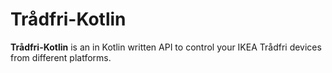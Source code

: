 # Trådfri-Kotlin

**Trådfri-Kotlin** is an in Kotlin written API to control your IKEA Trådfri devices from different platforms.